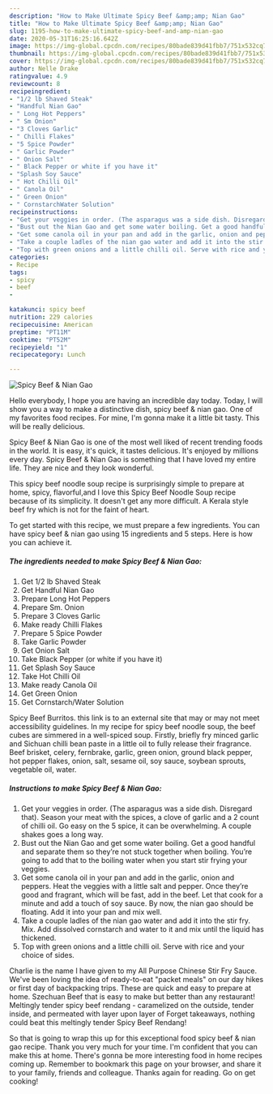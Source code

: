 ```yaml
---
description: "How to Make Ultimate Spicy Beef &amp;amp; Nian Gao"
title: "How to Make Ultimate Spicy Beef &amp;amp; Nian Gao"
slug: 1195-how-to-make-ultimate-spicy-beef-and-amp-nian-gao
date: 2020-05-31T16:25:16.642Z
image: https://img-global.cpcdn.com/recipes/80bade839d41fbb7/751x532cq70/spicy-beef-nian-gao-recipe-main-photo.jpg
thumbnail: https://img-global.cpcdn.com/recipes/80bade839d41fbb7/751x532cq70/spicy-beef-nian-gao-recipe-main-photo.jpg
cover: https://img-global.cpcdn.com/recipes/80bade839d41fbb7/751x532cq70/spicy-beef-nian-gao-recipe-main-photo.jpg
author: Nelle Drake
ratingvalue: 4.9
reviewcount: 8
recipeingredient:
- "1/2 lb Shaved Steak"
- "Handful Nian Gao"
- " Long Hot Peppers"
- " Sm Onion"
- "3 Cloves Garlic"
- " Chilli Flakes"
- "5 Spice Powder"
- " Garlic Powder"
- " Onion Salt"
- " Black Pepper or white if you have it"
- "Splash Soy Sauce"
- " Hot Chilli Oil"
- " Canola Oil"
- " Green Onion"
- " CornstarchWater Solution"
recipeinstructions:
- "Get your veggies in order. (The asparagus was a side dish. Disregard that). Season your meat with the spices, a clove of garlic and a 2 count of chilli oil. Go easy on the 5 spice, it can be overwhelming. A couple shakes goes a long way."
- "Bust out the Nian Gao and get some water boiling. Get a good handful and separate them so they’re not stuck together when boiling. You’re going to add that to the boiling water when you start stir frying your veggies."
- "Get some canola oil in your pan and add in the garlic, onion and peppers. Heat the veggies with a little salt and pepper. Once they’re good and fragrant, which will be fast, add in the beef. Let that cook for a minute and add a touch of soy sauce. By now, the nian gao should be floating. Add it into your pan and mix well."
- "Take a couple ladles of the nian gao water and add it into the stir fry. Mix. Add dissolved cornstarch and water to it and mix until the liquid has thickened."
- "Top with green onions and a little chilli oil. Serve with rice and your choice of sides."
categories:
- Recipe
tags:
- spicy
- beef
- 

katakunci: spicy beef  
nutrition: 229 calories
recipecuisine: American
preptime: "PT11M"
cooktime: "PT52M"
recipeyield: "1"
recipecategory: Lunch

---
```



![Spicy Beef &amp; Nian Gao](https://img-global.cpcdn.com/recipes/80bade839d41fbb7/751x532cq70/spicy-beef-nian-gao-recipe-main-photo.jpg)

Hello everybody, I hope you are having an incredible day today. Today, I will show you a way to make a distinctive dish, spicy beef &amp; nian gao. One of my favorites food recipes. For mine, I'm gonna make it a little bit tasty. This will be really delicious.

Spicy Beef &amp; Nian Gao is one of the most well liked of recent trending foods in the world. It is easy, it's quick, it tastes delicious. It's enjoyed by millions every day. Spicy Beef &amp; Nian Gao is something that I have loved my entire life. They are nice and they look wonderful.

This spicy beef noodle soup recipe is surprisingly simple to prepare at home, spicy, flavorful,and I love this Spicy Beef Noodle Soup recipe because of its simplicity. It doesn&#39;t get any more difficult. A Kerala style beef fry which is not for the faint of heart.


To get started with this recipe, we must prepare a few ingredients. You can have spicy beef &amp; nian gao using 15 ingredients and 5 steps. Here is how you can achieve it.

<!--inarticleads1-->

##### The ingredients needed to make Spicy Beef &amp; Nian Gao:

1. Get 1/2 lb Shaved Steak
1. Get Handful Nian Gao
1. Prepare  Long Hot Peppers
1. Prepare  Sm. Onion
1. Prepare 3 Cloves Garlic
1. Make ready  Chilli Flakes
1. Prepare 5 Spice Powder
1. Take  Garlic Powder
1. Get  Onion Salt
1. Take  Black Pepper (or white if you have it)
1. Get Splash Soy Sauce
1. Take  Hot Chilli Oil
1. Make ready  Canola Oil
1. Get  Green Onion
1. Get  Cornstarch/Water Solution


Spicy Beef Burritos. this link is to an external site that may or may not meet accessibility guidelines. In my recipe for spicy beef noodle soup, the beef cubes are simmered in a well-spiced soup. Firstly, briefly fry minced garlic and Sichuan chilli bean paste in a little oil to fully release their fragrance. Beef brisket, celery, fernbrake, garlic, green onion, ground black pepper, hot pepper flakes, onion, salt, sesame oil, soy sauce, soybean sprouts, vegetable oil, water. 

<!--inarticleads2-->

##### Instructions to make Spicy Beef &amp; Nian Gao:

1. Get your veggies in order. (The asparagus was a side dish. Disregard that). Season your meat with the spices, a clove of garlic and a 2 count of chilli oil. Go easy on the 5 spice, it can be overwhelming. A couple shakes goes a long way.
1. Bust out the Nian Gao and get some water boiling. Get a good handful and separate them so they’re not stuck together when boiling. You’re going to add that to the boiling water when you start stir frying your veggies.
1. Get some canola oil in your pan and add in the garlic, onion and peppers. Heat the veggies with a little salt and pepper. Once they’re good and fragrant, which will be fast, add in the beef. Let that cook for a minute and add a touch of soy sauce. By now, the nian gao should be floating. Add it into your pan and mix well.
1. Take a couple ladles of the nian gao water and add it into the stir fry. Mix. Add dissolved cornstarch and water to it and mix until the liquid has thickened.
1. Top with green onions and a little chilli oil. Serve with rice and your choice of sides.


Charlie is the name I have given to my All Purpose Chinese Stir Fry Sauce. We&#39;ve been loving the idea of ready-to-eat &#34;packet meals&#34; on our day hikes or first day of backpacking trips. These are quick and easy to prepare at home. Szechuan Beef that is easy to make but better than any restaurant! Meltingly tender spicy beef rendang - caramelized on the outside, tender inside, and permeated with layer upon layer of Forget takeaways, nothing could beat this meltingly tender Spicy Beef Rendang! 

So that is going to wrap this up for this exceptional food spicy beef &amp; nian gao recipe. Thank you very much for your time. I'm confident that you can make this at home. There's gonna be more interesting food in home recipes coming up. Remember to bookmark this page on your browser, and share it to your family, friends and colleague. Thanks again for reading. Go on get cooking!
